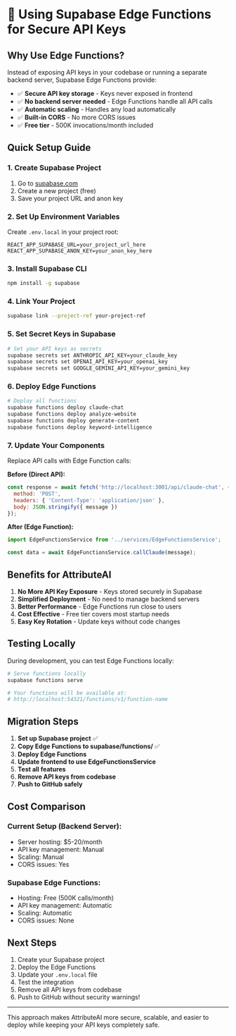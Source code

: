 # 🔐 Using Supabase Edge Functions for Secure API Keys

## Why Use Edge Functions?

Instead of exposing API keys in your codebase or running a separate backend server, Supabase Edge Functions provide:
- ✅ **Secure API key storage** - Keys never exposed in frontend
- ✅ **No backend server needed** - Edge Functions handle all API calls
- ✅ **Automatic scaling** - Handles any load automatically
- ✅ **Built-in CORS** - No more CORS issues
- ✅ **Free tier** - 500K invocations/month included

## Quick Setup Guide

### 1. Create Supabase Project
1. Go to [supabase.com](https://supabase.com)
2. Create a new project (free)
3. Save your project URL and anon key

### 2. Set Up Environment Variables
Create `.env.local` in your project root:
```env
REACT_APP_SUPABASE_URL=your_project_url_here
REACT_APP_SUPABASE_ANON_KEY=your_anon_key_here
```

### 3. Install Supabase CLI
```bash
npm install -g supabase
```

### 4. Link Your Project
```bash
supabase link --project-ref your-project-ref
```

### 5. Set Secret Keys in Supabase
```bash
# Set your API keys as secrets
supabase secrets set ANTHROPIC_API_KEY=your_claude_key
supabase secrets set OPENAI_API_KEY=your_openai_key
supabase secrets set GOOGLE_GEMINI_API_KEY=your_gemini_key
```

### 6. Deploy Edge Functions
```bash
# Deploy all functions
supabase functions deploy claude-chat
supabase functions deploy analyze-website
supabase functions deploy generate-content
supabase functions deploy keyword-intelligence
```

### 7. Update Your Components
Replace API calls with Edge Function calls:

**Before (Direct API):**
```javascript
const response = await fetch('http://localhost:3001/api/claude-chat', {
  method: 'POST',
  headers: { 'Content-Type': 'application/json' },
  body: JSON.stringify({ message })
});
```

**After (Edge Function):**
```javascript
import EdgeFunctionsService from '../services/EdgeFunctionsService';

const data = await EdgeFunctionsService.callClaude(message);
```

## Benefits for AttributeAI

1. **No More API Key Exposure** - Keys stored securely in Supabase
2. **Simplified Deployment** - No need to manage backend servers
3. **Better Performance** - Edge Functions run close to users
4. **Cost Effective** - Free tier covers most startup needs
5. **Easy Key Rotation** - Update keys without code changes

## Testing Locally

During development, you can test Edge Functions locally:

```bash
# Serve functions locally
supabase functions serve

# Your functions will be available at:
# http://localhost:54321/functions/v1/function-name
```

## Migration Steps

1. **Set up Supabase project** ✅
2. **Copy Edge Functions to supabase/functions/** ✅
3. **Deploy Edge Functions** 
4. **Update frontend to use EdgeFunctionsService**
5. **Test all features**
6. **Remove API keys from codebase**
7. **Push to GitHub safely**

## Cost Comparison

### Current Setup (Backend Server):
- Server hosting: $5-20/month
- API key management: Manual
- Scaling: Manual
- CORS issues: Yes

### Supabase Edge Functions:
- Hosting: Free (500K calls/month)
- API key management: Automatic
- Scaling: Automatic
- CORS issues: None

## Next Steps

1. Create your Supabase project
2. Deploy the Edge Functions
3. Update your `.env.local` file
4. Test the integration
5. Remove all API keys from codebase
6. Push to GitHub without security warnings!

---

This approach makes AttributeAI more secure, scalable, and easier to deploy while keeping your API keys completely safe.